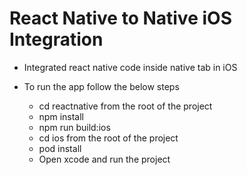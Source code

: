 # React Native to Native iOS Integration

* Integrated react native code inside native tab in iOS
* To run the app follow the below steps

   * cd reactnative from the root of the project
   * npm install
   * npm run build:ios
   * cd ios from the root of the project
   * pod install
   * Open xcode and run the project
